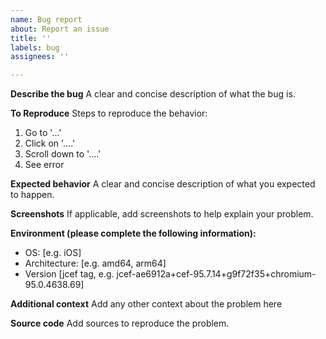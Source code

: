```yaml
---
name: Bug report
about: Report an issue
title: ''
labels: bug
assignees: ''

---
```


**Describe the bug**
A clear and concise description of what the bug is.

**To Reproduce**
Steps to reproduce the behavior:
1. Go to '...'
2. Click on '....'
3. Scroll down to '....'
4. See error

**Expected behavior**
A clear and concise description of what you expected to happen.

**Screenshots**
If applicable, add screenshots to help explain your problem.

**Environment (please complete the following information):**
 - OS: [e.g. iOS]
 - Architecture: [e.g. amd64, arm64]
 - Version [jcef tag, e.g. jcef-ae6912a+cef-95.7.14+g9f72f35+chromium-95.0.4638.69]

**Additional context**
Add any other context about the problem here

**Source code**
Add sources to reproduce the problem.
